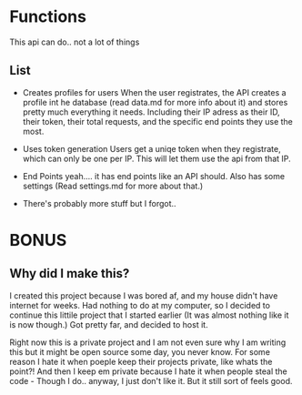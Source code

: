 # Functions

This api can do.. not a lot of things

## List

- Creates profiles for users
When the user registrates, the API creates a profile int he database (read data.md for more info about it) and stores pretty much everything it needs.
Including their IP adress as their ID, their token, their total requests, and the specific end points they use the most.

- Uses token generation
Users get a uniqe token when they registrate, which can only be one per IP. This will let them use the api from that IP.

- End Points
yeah.... it has end points like an API should. Also has some settings (Read settings.md for more about that.)

- There's probably  more stuff but I forgot..

# BONUS

## Why did I make this?

I created this project because I was bored af, and my house didn't have internet for weeks. Had nothing to do at my computer, so I decided
to continue this littile project that I started earlier (It was almost nothing like it is now though.) Got pretty far, and decided to host it.

Right now this is a private project and I am not even sure why I am writing this but it might be open source some day, you never know.
For some reason I hate it when poeple keep their projects private, like whats the point?! And then I keep em private because I hate it 
when people steal the code - Though I do.. anyway, I just don't like it. But it still sort of feels good.